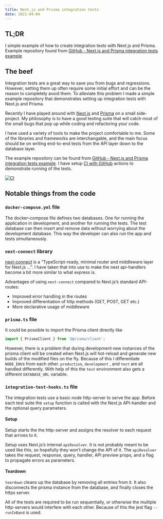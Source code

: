 ```yaml
---
title: Next.js and Prisma integration tests
date: 2021-04-04
---
```


## TL;DR

I simple example of how to create integration tests with Next.js and Prisma. Example repository found from [GitHub - Next.js and Prisma integration tests example](https://github.com/andersnylund/next-js-prisma-integration-tests)

## The beef

Integration tests are a great way to save you from bugs and regressions. However, setting them up often require some initial effort and can be the reason to completely avoid them. To alleviate this problem I made a simple example repository that demonstrates setting up integration tests with Next.js and Prisma.

Recently I have played around with [Next.js](https://nextjs.org/) and [Prisma](https://www.prisma.io/) on a small side-project. My philosophy is to have a good testing suite that will catch most of the small bugs that pop up while coding and refactoring your code.

I have used a variety of tools to make the project comfortable to me. Some of the libraries and frameworks are interchangable, and the main focus should be on writing end-to-end tests from the API layer down to the database layer.

The example repository can be found from [GitHub - Next.js and Prisma integration tests example](https://github.com/andersnylund/next-js-prisma-integration-tests). I have setup [CI with GitHub](https://github.com/andersnylund/next-js-prisma-integration-tests/actions/workflows/main.yml) actions to demonstrate running of the tests.

[![CI](https://github.com/andersnylund/next-js-prisma-integration-tests/actions/workflows/main.yml/badge.svg)](https://github.com/andersnylund/next-js-prisma-integration-tests/actions/workflows/main.yml)

## Notable things from the code

### `docker-compose.yml` file

The docker-compose file defines two databases. One for running the application in development, and another for running the tests. The test database can then insert and remove data without worrying about the development database. This way the developer can also run the app and tests simultaneously.

### `next-connect` library

[next-connect](https://github.com/hoangvvo/next-connect) is a “TypeScript-ready, minimal router and middleware layer for Next.js …”. I have taken that into use to make the next api-handlers become a bit more similar to what express is.

Advantages of using `next-connect` compared to Next.js’s standard API-routes:

- Improved error handling in the routes
- Improved differentiation of http methods (GET, POST, GET etc.)
- More declarative usage of middleware

### `prisma.ts` file

It could be possible to import the Prisma client directly like

```typescript
import { PrismaClient } from '@prisma/client';
```

However, there is a problem that during development new instances of the prisma client will be created when Next.js will hot-reload and generate new builds of the modified files on the fly. Because of this I differentiate `NODE_ENV`s from each other. `production`, `development` , and `test` are all handled differently. With help of this the `test` environment also gets a different `DATABASE_URL` variable.

### `integration-test-hooks.ts` file

The integration tests use a basic node http-server to serve the app. Before each test suite the `setup` function is called with the Next.js API-handler and the optional query parameters.

#### Setup

Setup starts the the http-server and assigns the resolver to each request that arrives to it.

Setup uses Next.js’s internal `apiResolver`. It is not probably meant to be used like this, so hopefully they won’t change the API of it. The `apiResolver` takes the request, response, query, handler, API preview props, and a flag to propagate errors as parameters.

#### Teardown

`teardown` cleans up the database by removing all entries from it. It also disconnects the prisma instance from the database, and finally closes the https server.

All of the tests are required to be run sequentially, or otherwise the multiple http-servers would interfere with each other. Because of this the jest flag `--runInBand` is used.
